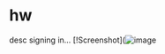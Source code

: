 # hw
desc
signing in...
[!Screenshot](![image](https://user-images.githubusercontent.com/17171996/46480856-b0907580-c7b7-11e8-9ce9-5354143573d7.png)
